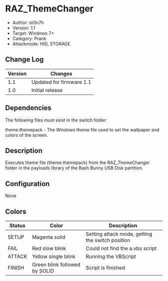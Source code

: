 # RAZ_ThemeChanger
* Author: sil3n7h
* Version: 1.1
* Target: Windows 7+
* Category: Prank
* Attackmode: HID, STORAGE

## Change Log
| Version | Changes                       |
| ------- | ------------------------------|
| 1.1     | Updated for firmware 1.1      |
| 1.0     | Initial release               |

## Dependencies
The following files must exist in the switch folder:

theme.themepack - The Windows theme file used to set the wallpaper and colors of the screen.

## Description
Executes theme file (theme.themepack) from the RAZ_ThemeChanger folder in the payloads library of the Bash Bunny USB Disk partition.

## Configuration
None

## Colors
| Status    | Color                         | Description                                      |
| --------- | ------------------------------| ------------------------------------------------ |
| SETUP     | Magenta solid                 | Setting attack mode, getting the switch position | 
| FAIL      | Red slow blink                | Could not find the a.vbs script                  | 
| ATTACK    | Yellow single blink           | Running the VBScript                             | 
| FINISH    | Green blink followed by SOLID | Script is finished                               |